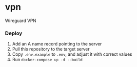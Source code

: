 # vpn
Wireguard VPN

### Deploy

1. Add an A name record pointing to the server
2. Pull this repository to the target server
3. Copy `.env.example` to `.env`, and adjust it with correct values
4. Run `docker-compose up -d --build`
